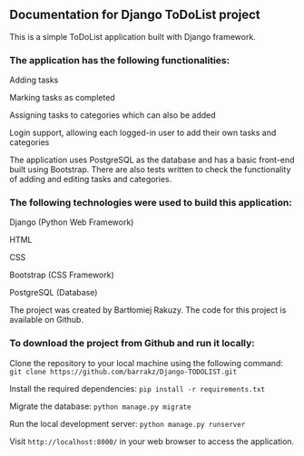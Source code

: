 <h2>Documentation for Django ToDoList project</h2>

This is a simple ToDoList application built with Django framework.

<h3>The application has the following functionalities:</h3>

Adding tasks

Marking tasks as completed

Assigning tasks to categories which can also be added

Login support, allowing each logged-in user to add their own tasks and categories


The application uses PostgreSQL as the database and has a basic front-end built using Bootstrap. There are also tests written to check the functionality of adding and editing tasks and categories.

<h3>The following technologies were used to build this application:</h3>

Django (Python Web Framework)

HTML

CSS

Bootstrap (CSS Framework)

PostgreSQL (Database)



The project was created by Bartłomiej Rakuzy. The code for this project is available on Github.

<h3>To download the project from Github and run it locally:</h3>

Clone the repository to your local machine using the following command:``` git clone https://github.com/barrakz/Django-TODOLIST.git```
  
Install the required dependencies: ```pip install -r requirements.txt```
  
Migrate the database: ```python manage.py migrate```
  
Run the local development server: ```python manage.py runserver```
  
Visit ```http://localhost:8000/``` in your web browser to access the application.
  
 
